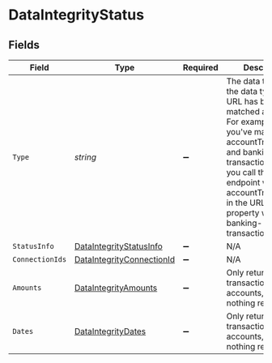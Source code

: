 # DataIntegrityStatus


## Fields

| Field                                                                                                                                                                                                                                                            | Type                                                                                                                                                                                                                                                             | Required                                                                                                                                                                                                                                                         | Description                                                                                                                                                                                                                                                      |
| ---------------------------------------------------------------------------------------------------------------------------------------------------------------------------------------------------------------------------------------------------------------- | ---------------------------------------------------------------------------------------------------------------------------------------------------------------------------------------------------------------------------------------------------------------- | ---------------------------------------------------------------------------------------------------------------------------------------------------------------------------------------------------------------------------------------------------------------- | ---------------------------------------------------------------------------------------------------------------------------------------------------------------------------------------------------------------------------------------------------------------- |
| `Type`                                                                                                                                                                                                                                                           | *string*                                                                                                                                                                                                                                                         | :heavy_minus_sign:                                                                                                                                                                                                                                               | The data type which the data type in the URL has been matched against. For example, if you've matched accountTransactions and banking-transactions, and you call this endpoint with accountTransactions in the URL, this property would be banking-transactions. |
| `StatusInfo`                                                                                                                                                                                                                                                     | [DataIntegrityStatusInfo](../../Models/Components/DataIntegrityStatusInfo.md)                                                                                                                                                                                    | :heavy_minus_sign:                                                                                                                                                                                                                                               | N/A                                                                                                                                                                                                                                                              |
| `ConnectionIds`                                                                                                                                                                                                                                                  | [DataIntegrityConnectionId](../../Models/Components/DataIntegrityConnectionId.md)                                                                                                                                                                                | :heavy_minus_sign:                                                                                                                                                                                                                                               | N/A                                                                                                                                                                                                                                                              |
| `Amounts`                                                                                                                                                                                                                                                        | [DataIntegrityAmounts](../../Models/Components/DataIntegrityAmounts.md)                                                                                                                                                                                          | :heavy_minus_sign:                                                                                                                                                                                                                                               | Only returned for transactions. For accounts, there is nothing returned.                                                                                                                                                                                         |
| `Dates`                                                                                                                                                                                                                                                          | [DataIntegrityDates](../../Models/Components/DataIntegrityDates.md)                                                                                                                                                                                              | :heavy_minus_sign:                                                                                                                                                                                                                                               | Only returned for transactions. For accounts, there is nothing returned.                                                                                                                                                                                         |